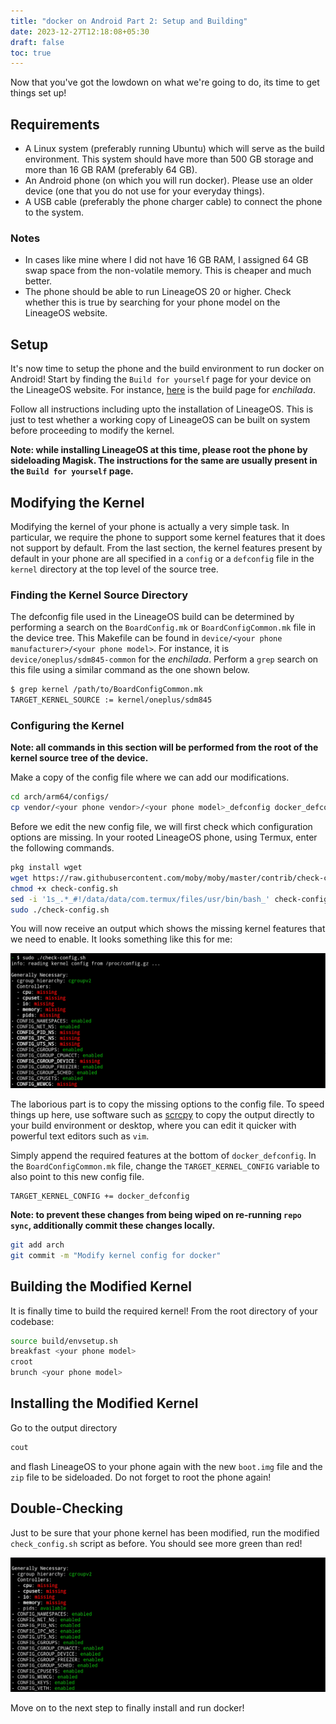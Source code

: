 ```yaml
---
title: "docker on Android Part 2: Setup and Building"
date: 2023-12-27T12:18:08+05:30
draft: false
toc: true
---
```


Now that you've got the lowdown on what we're going to do, its time to get
things set up!

## Requirements

- A Linux system (preferably running Ubuntu) which will serve as the build
  environment. This system should have more than 500 GB storage and more than 16
  GB RAM (preferably 64 GB).
- An Android phone (on which you will run docker). Please use an older device
  (one that you do not use for your everyday things).
- A USB cable (preferably the phone charger cable) to connect the phone to the
  system.

### Notes

- In cases like mine where I did not have 16 GB RAM, I assigned 64 GB swap space
  from the non-volatile memory. This is cheaper and much better.
- The phone should be able to run LineageOS 20 or higher. Check whether this is
  true by searching for your phone model on the LineageOS website.

## Setup

It's now time to setup the phone and the build environment to run docker on
Android! Start by finding the `Build for yourself` page for your device on the
LineageOS website. For instance,
[here](https://wiki.lineageos.org/devices/enchilada/build/) is the build page
for _enchilada_.

Follow all instructions including upto the installation of LineageOS. This is 
just to test whether a working copy of LineageOS can be built on system before
proceeding to modify the kernel.

**Note: while installing LineageOS at this time, please root the phone by
sideloading Magisk. The instructions for the same are usually present in the
`Build for yourself` page.**

## Modifying the Kernel

Modifying the kernel of your phone is actually a very simple task. In
particular, we require the phone to support some kernel features that it does
not support by default. From the last section, the kernel features present by
default in your phone are all specified in a `config` or a `defconfig` file in
the `kernel` directory at the top level of the source tree.

### Finding the Kernel Source Directory

The defconfig file used in the LineageOS build can be determined by performing a
search on the `BoardConfig.mk` or `BoardConfigCommon.mk` file in the device
tree. This Makefile can be found in `device/<your phone manufacturer>/<your
phone model>`. For instance, it is `device/oneplus/sdm845-common` for the
_enchilada_. Perform a `grep` search on this file using a similar command as the
one shown below.

```bash
$ grep kernel /path/to/BoardConfigCommon.mk
TARGET_KERNEL_SOURCE := kernel/oneplus/sdm845
```

### Configuring the Kernel

**Note: all commands in this section will be performed from the root of the
kernel source tree of the device.**

Make a copy of the config file where we can add our modifications.

```bash
cd arch/arm64/configs/
cp vendor/<your phone vendor>/<your phone model>_defconfig docker_defconfig
```

Before we edit the new config file, we will first check which configuration
options are missing. In your rooted LineageOS phone, using Termux, enter the
following commands.

```bash
pkg install wget
wget https://raw.githubusercontent.com/moby/moby/master/contrib/check-config.sh
chmod +x check-config.sh
sed -i '1s_.*_#!/data/data/com.termux/files/usr/bin/bash_' check-config.sh
sudo ./check-config.sh
```

You will now receive an output which shows the missing kernel features that we
need to enable. It looks something like this for me:

![Check Config](../../static/images/check_config.png)

The laborious part is to copy the missing options to the config file. To speed
things up here, use software such as
[scrcpy](https://github.com/Genymobile/scrcpy) to copy the output directly to
your build environment or desktop, where you can edit it quicker with powerful
text editors such as `vim`.

Simply append the required features at the bottom of `docker_defconfig`. In the
`BoardConfigCommon.mk` file, change the `TARGET_KERNEL_CONFIG` variable to also
point to this new config file.

```make
TARGET_KERNEL_CONFIG += docker_defconfig
```

**Note: to prevent these changes from being wiped on re-running `repo sync`,
additionally commit these changes locally.**

```bash
git add arch
git commit -m "Modify kernel config for docker"
```

## Building the Modified Kernel

It is finally time to build the required kernel! From the root directory of your
codebase:

```bash
source build/envsetup.sh
breakfast <your phone model>
croot
brunch <your phone model>
```

## Installing the Modified Kernel

Go to the output directory

```bash
cout
```

and flash LineageOS to your phone again with the new `boot.img` file and the
`zip` file to be sideloaded. Do not forget to root the phone again!

## Double-Checking

Just to be sure that your phone kernel has been modified, run the modified
`check_config.sh` script as before. You should see more green than red!

![Check Config After](../../static/images/check_config_after.png)

Move on to the next step to finally install and run docker!
